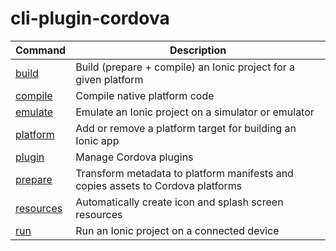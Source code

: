 
# cli-plugin-cordova

Command | Description
------- | -----------
[build](cordova-build.md) | Build (prepare + compile) an Ionic project for a given platform
[compile](cordova-compile.md) | Compile native platform code
[emulate](cordova-emulate.md) | Emulate an Ionic project on a simulator or emulator
[platform](cordova-platform.md) | Add or remove a platform target for building an Ionic app
[plugin](cordova-plugin.md) | Manage Cordova plugins
[prepare](cordova-prepare.md) | Transform metadata to platform manifests and copies assets to Cordova platforms
[resources](cordova-resources.md) | Automatically create icon and splash screen resources
[run](cordova-run.md) | Run an Ionic project on a connected device
